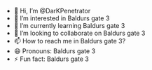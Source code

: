 - 👋 Hi, I’m @DarKPenetrator
- 👀 I’m interested in Baldurs gate 3
- 🌱 I’m currently learning Baldurs gate 3
- 💞️ I’m looking to collaborate on Baldurs gate 3
- 📫 How to reach me in Baldurs gate 3?
- 😄 Pronouns: Baldurs gate 3
- ⚡ Fun fact: Baldurs gate 3 


<form string="Película">
    <sheet>
        <group>
            <group>
                <field name="titulo" style="font-size:20px; font-weight:bold;"/>
            </group>
            <group>
                <group>
                    <field name="director"/>
                    <field name="protagonista_masculino"/>
                </group>
                <group>
                    <field name="protagonista_femenino"/>
                    <field name="año_de_estreno"/>
                </group>
            </group>
        </group>
    </sheet>
</form>

<!---
DarKPenetrator/DarKPenetrator is a ✨ special ✨ repository because its `README.md` (this file) appears on your GitHub profile.
You can click the Preview link to take a look at your changes.
--->

